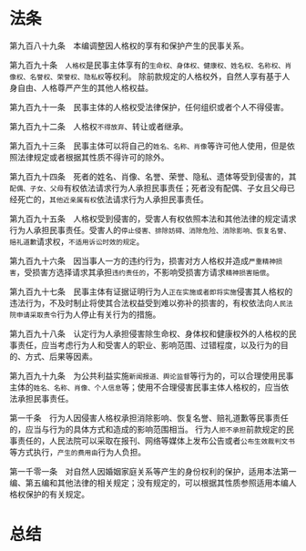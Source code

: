 # 法条

第九百八十九条　本编调整因人格权的享有和保护产生的民事关系。

第九百九十条　`人格权`是民事主体享有的`生命权、身体权、健康权、姓名权、名称权、肖像权、名誉权、荣誉权、隐私权`等权利。
除前款规定的人格权外，自然人享有基于人身自由、人格尊严产生的其他人格权益。

第九百九十一条　民事主体的人格权受法律保护，任何组织或者个人不得侵害。

第九百九十二条　人格权`不得放弃`、转让或者继承。

第九百九十三条　民事主体可以将自己的`姓名、名称、肖像`等许可他人使用，但是依照法律规定或者根据其性质不得许可的除外。

第九百九十四条　死者的姓名、肖像、名誉、荣誉、隐私、遗体等受到侵害的，其`配偶、子女、父母`有权依法请求行为人承担民事责任；死者没有配偶、子女且父母已经死亡的，`其他近亲属有权`依法请求行为人承担民事责任。

第九百九十五条　人格权受到侵害的，受害人有权依照本法和其他法律的规定请求行为人承担民事责任。受害人的`停止侵害、排除妨碍、消除危险、消除影响、恢复名誉、赔礼道歉`请求权，`不适用诉讼时效的规定`。

第九百九十六条　因当事人一方的违约行为，损害对方人格权并造成`严重精神损害`，受损害方选择请求其承担`违约责任的`，不影响受损害方请求`精神损害赔偿`。

第九百九十七条　民事主体有证据证明行为人`正在实施或者即将实施`侵害其人格权的违法行为，不及时制止将使其合法权益受到难以弥补的损害的，有权依法向`人民法院申请采取责令`行为人停止有关行为的措施。

第九百九十八条　认定行为人承担侵害除生命权、身体权和健康权外的人格权的民事责任，应当考虑行为人和受害人的职业、影响范围、过错程度，以及行为的目的、方式、后果等因素。

第九百九十九条　为公共利益实施`新闻报道、舆论监督`等行为的，可以合理使用民事主体的`姓名、名称、肖像、个人信息`等；使用不合理侵害民事主体人格权的，应当依法承担民事责任。

第一千条　行为人因侵害人格权承担消除影响、恢复名誉、赔礼道歉等民事责任的，应当与行为的具体方式和造成的影响范围相当。
行为人`拒不承担`前款规定的民事责任的，人民法院可以采取在报刊、网络等媒体上发布公告或者`公布生效裁判文书`等方式执行，`产生的费用由`行为人负担。

第一千零一条　对自然人因婚姻家庭关系等产生的身份权利的保护，适用本法第一编、第五编和其他法律的相关规定；没有规定的，可以根据其性质参照适用本编人格权保护的有关规定。

# 总结

